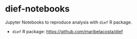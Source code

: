 # dief-notebooks
Jupyter Notebooks to reproduce analysis with `dief` R package.

- `dief` R package:  https://github.com/maribelacosta/dief
